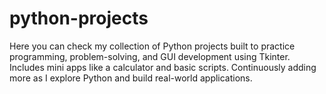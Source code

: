 # python-projects
Here you can check my collection of Python projects built to practice programming, problem-solving, and GUI development using Tkinter. Includes mini apps like a calculator and basic scripts. Continuously adding more as I explore Python and build real-world applications.
